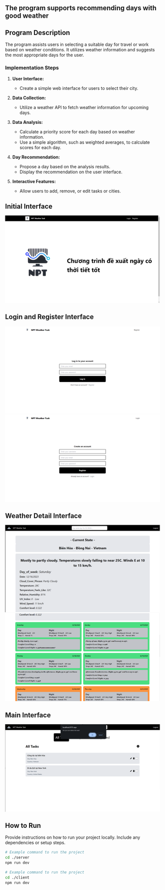 ## The program supports recommending days with good weather

## Program Description

The program assists users in selecting a suitable day for travel or work based on weather conditions. It utilizes weather information and suggests the most appropriate days for the user.

### Implementation Steps

1. **User Interface:**
   - Create a simple web interface for users to select their city.

2. **Data Collection:**
   - Utilize a weather API to fetch weather information for upcoming days.

3. **Data Analysis:**
   - Calculate a priority score for each day based on weather information.
   - Use a simple algorithm, such as weighted averages, to calculate scores for each day.

4. **Day Recommendation:**
   - Propose a day based on the analysis results.
   - Display the recommendation on the user interface.

5. **Interactive Features:**
   - Allow users to add, remove, or edit tasks or cities.

## Initial Interface
![Initial Interface](https://raw.githubusercontent.com/Namne2k3/DOAN_AI_DSS/main/images/Initial_US.png)

## Login and Register Interface
![Login Interface](https://raw.githubusercontent.com/Namne2k3/DOAN_AI_DSS/main/images/Login_US.png)
![Register Interface](https://raw.githubusercontent.com/Namne2k3/DOAN_AI_DSS/main/images/Register_US.png)

## Weather Detail Interface
![Weather Detail Interface](https://raw.githubusercontent.com/Namne2k3/DOAN_AI_DSS/main/images/WeatherDetails_1_US.png)
![Weather Detail Interface](https://raw.githubusercontent.com/Namne2k3/DOAN_AI_DSS/main/images/WeatherDetails_2_US.png)

## Main Interface
![Main Interface](https://raw.githubusercontent.com/Namne2k3/DOAN_AI_DSS/main/images/Main_US.png)

## How to Run

Provide instructions on how to run your project locally. Include any dependencies or setup steps.
```bash
# Example command to run the project
cd ./server
npm run dev
```

```bash
# Example command to run the project
cd ./client
npm run dev
```
